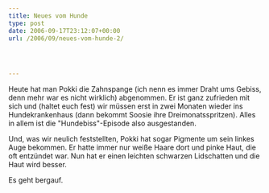 ```yaml
---
title: Neues vom Hunde
type: post
date: 2006-09-17T23:12:07+00:00
url: /2006/09/neues-vom-hunde-2/




---
```

Heute hat man Pokki die Zahnspange (ich nenn es immer Draht ums Gebiss, denn mehr war es nicht wirklich) abgenommen. Er ist ganz zufrieden mit sich und (haltet euch fest) wir müssen erst in zwei Monaten wieder ins Hundekrankenhaus (dann bekommt Soosie ihre Dreimonatsspritzen). Alles in allem ist die "Hundebiss"-Episode also ausgestanden.

Und, was wir neulich feststellten, Pokki hat sogar Pigmente um sein linkes Auge bekommen. Er hatte immer nur weiße Haare dort und pinke Haut, die oft entzündet war. Nun hat er einen leichten schwarzen Lidschatten und die Haut wird besser.

Es geht bergauf.

